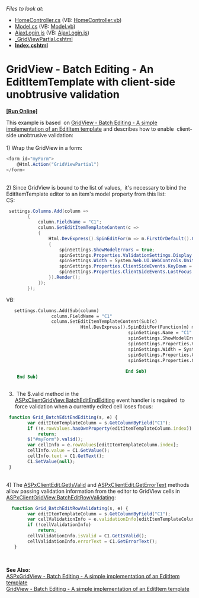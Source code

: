 <!-- default file list -->
*Files to look at*:

* [HomeController.cs](./CS/GridViewBatchEdit/Controllers/HomeController.cs) (VB: [HomeController.vb](./VB/GridViewBatchEdit/Controllers/HomeController.vb))
* [Model.cs](./CS/GridViewBatchEdit/Models/Model.cs) (VB: [Model.vb](./VB/GridViewBatchEdit/Models/Model.vb))
* [AjaxLogin.js](./CS/GridViewBatchEdit/Scripts/AjaxLogin.js) (VB: [AjaxLogin.js](./VB/GridViewBatchEdit/Scripts/AjaxLogin.js))
* [_GridViewPartial.cshtml](./CS/GridViewBatchEdit/Views/Home/_GridViewPartial.cshtml)
* **[Index.cshtml](./CS/GridViewBatchEdit/Views/Home/Index.cshtml)**
<!-- default file list end -->
# GridView - Batch Editing - An EditItemTemplate with client-side unobtrusive validation 
<!-- run online -->
**[[Run Online]](https://codecentral.devexpress.com/t166450)**
<!-- run online end -->


This example is based  on <a href="https://www.devexpress.com/Support/Center/p/T115130">GridView - Batch Editing - A simple implementation of an EditItem template</a> and describes how to enable  client-side unobtrusive validation: <br><br>1) Wrap the GridView in a form:<br>


```cs
<form id="myForm">
    @Html.Action("GridViewPartial")
</form>
```


<br>2) Since GridView is bound to the list of values,  it's necessary to bind the EditItemTemplate editor to an item's model property from this list: <br>CS:<br>


```cs
 settings.Columns.Add(column =>
        {
            column.FieldName = "C1";
            column.SetEditItemTemplateContent(c =>
            {
                Html.DevExpress().SpinEditFor(m => m.FirstOrDefault().C1, spinSettings =>
                {
                    spinSettings.ShowModelErrors = true;
                    spinSettings.Properties.ValidationSettings.Display = Display.Dynamic;     
                    spinSettings.Width = System.Web.UI.WebControls.Unit.Percentage(100);
                    spinSettings.Properties.ClientSideEvents.KeyDown = "C1spinEdit_KeyDown";
                    spinSettings.Properties.ClientSideEvents.LostFocus = "C1spinEdit_LostFocus";
                }).Render();
            });
        });
```


<p>VB:</p>


```vb
   settings.Columns.Add(Sub(column)
                 column.FieldName = "C1"
                 column.SetEditItemTemplateContent(Sub(c)
                            Html.DevExpress().SpinEditFor(Function(m) m.FirstOrDefault().C1, Sub(spinSettings)
                                              spinSettings.Name = "C1"
                                              spinSettings.ShowModelErrors = True
                                              spinSettings.Properties.ValidationSettings.Display = Display.Dynamic
                                              spinSettings.Width = System.Web.UI.WebControls.Unit.Percentage(100)
                                              spinSettings.Properties.ClientSideEvents.KeyDown = "C1spinEdit_KeyDown"
                                              spinSettings.Properties.ClientSideEvents.LostFocus = "C1spinEdit_LostFocus"
                                                                                             End Sub).Render()
                                             End Sub)
    End Sub)
                                               
```


3)  The $.valid method in the <a href="https://documentation.devexpress.com/#AspNet/DevExpressWebASPxGridViewScriptsASPxClientGridView_BatchEditEndEditingtopic">ASPxClientGridView.BatchEditEndEditing</a> event handler is required  to force validation when a currently edited cell loses focus:<br>


```js
 function Grid_BatchEditEndEditing(s, e) {
        var editItemTemplateColumn = s.GetColumnByField("C1");
        if (!e.rowValues.hasOwnProperty(editItemTemplateColumn.index))
            return;
        $("#myForm").valid();
        var cellInfo = e.rowValues[editItemTemplateColumn.index];
        cellInfo.value = C1.GetValue();
        cellInfo.text = C1.GetText();
        C1.SetValue(null);
 }
```


<br>4) The <a href="https://documentation.devexpress.com/#AspNet/DevExpressWebASPxEditorsScriptsASPxClientEdit_GetIsValidtopic">ASPxClientEdit.GetIsValid</a> and <a href="https://documentation.devexpress.com/#AspNet/DevExpressWebASPxEditorsScriptsASPxClientEdit_GetErrorTexttopic">ASPxClientEdit.GetErrorText</a> methods allow passing validation information from the editor to GridView cells in <a href="https://documentation.devexpress.com/#AspNet/DevExpressWebASPxGridViewScriptsASPxClientGridView_BatchEditRowValidatingtopic">ASPxClientGridView.BatchEditRowValidating</a>:<br>


```js
  function Grid_BatchEditRowValidating(s, e) {
        var editItemTemplateColumn = s.GetColumnByField("C1");
        var cellValidationInfo = e.validationInfo[editItemTemplateColumn.index];
        if (!cellValidationInfo)
            return;
        cellValidationInfo.isValid = C1.GetIsValid();
        cellValidationInfo.errorText = C1.GetErrorText();
   }
```


<br>
<p><strong>See Also:<br></strong><a href="https://www.devexpress.com/Support/Center/p/T115096">ASPxGridView - Batch Editing - A simple implementation of an EditItem template</a> <br><a href="https://www.devexpress.com/Support/Center/p/T115130">GridView - Batch Editing - A simple implementation of an EditItem template</a><br><br></p>

<br/>



